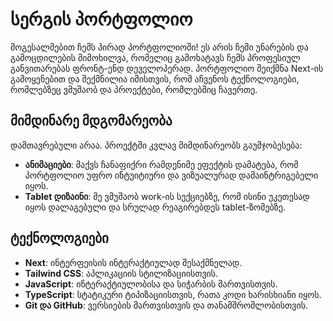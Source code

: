 # სერგის პორტფოლიო

მოგესალმებით ჩემს პირად პორტფოლიოში! ეს არის ჩემი უნარების და გამოცდილების მიმოხილვა, რომელიც გამოხატავს ჩემს პროფესიულ განვითარებას ფრონტ-ენდ დეველოპერად.
 პორტფოლიო შეიქმნა Next-ის გამოყენებით და შექმნილია იმისთვის, რომ აჩვენოს ტექნოლოგიები, რომლებზეც ვმუშაობ და პროექტები, რომლებშიც ჩავერთე.

## მიმდინარე მდგომარეობა

დამთავრებული არაა. პროექტში კვლავ მიმდინარეობს გაუმჯობესება:
- **ანიმაციები**: მაქვს ჩანაფიქრი რამდენიმე ეფექტის დამატება, რომ პორტფოლიო უფრო ინტუიტიური და ვიზუალურად დამაინტრიგებელი იყოს.
- **Tablet დიზაინი**: მე ვმუშაობ work-ის სექციებზე, რომ ისინი უკეთესად იყოს დალაგებული და სრულად რეაგირებდეს tablet-ზომებზე.

## ტექნოლოგიები

- **Next**: ინტერფეისის ინტერაქტიულად შესაქმნელად.
- **Tailwind CSS**: აპლიკაციის სტილიზაციისთვის.
- **JavaScript**: ინტერაქტიულობისა და სიჭარბის მართვისთვის.
- **TypeScript**: სტატიკური ტიპიზაციისთვის, რათა კოდი ხარისხიანი იყოს.
- **Git და GitHub**: ვერსიების მართვისთვის და თანამშრომლობისთვის.


